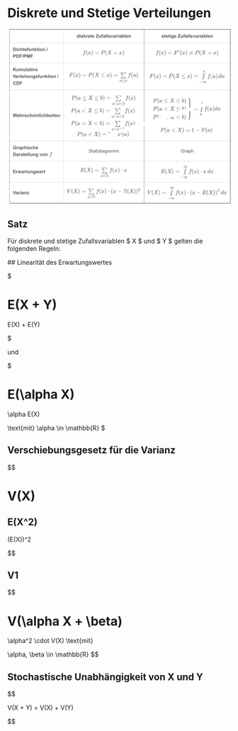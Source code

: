# Diskrete und Stetige Verteilungen

<!-- | | Disrkete Zufallsvariablen | Stetige Zufallsvariablen |
|--|--|--|
| Dichtefunktion / PDF/PMF | $ f(x) = P(X = x) $ | $ f(x) = F'(x) \neq P(X = x) $|
| Kummulative Verteilungsfunktion / CDF | $ F(x) = P(X \leq x) = \sum\limits_{u<$ -->

![](images/C747D368-C378-4744-BE95-9B217102BE84.jpeg)

## Satz

Für diskrete und stetige Zufallsvariablen $ X $ und $ Y $ gelten die folgenden Regeln:

## Linearität des Erwartungswertes

$

E(X + Y)
=
E(X) + E(Y)

$

und 

$

E(\alpha X)
=
\alpha E(X)

\text{mit}
\alpha \in
\mathbb{R}
$

## Verschiebungsgesetz für die Varianz

$$

V(X)
=
E(X^2)
-
(E(X))^2

$$


## V1

$$

V(\alpha X + \beta)
=
\alpha^2
\cdot
V(X)
\text{mit}

\alpha, \beta \in \mathbb{R}
$$

## Stochastische Unabhängigkeit von X und Y

$$

V(X + Y) = V(X) + V(Y)

$$

